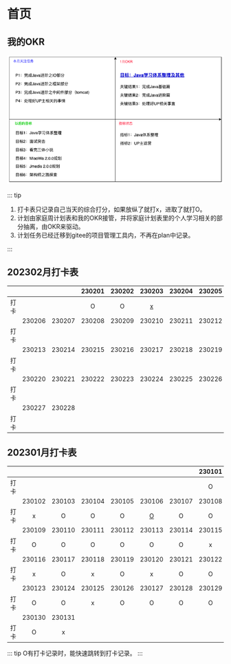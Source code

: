 # 首页

## 我的OKR

<p>
    <img src="/res/drawio/okr/2023/1.drawio.png" alt="">
</p>

::: tip

1. 打卡表只记录自己当天的综合打分，如果放纵了就打x，进取了就打O。
2. 计划由家庭周计划表和我的OKR接管，并将家庭计划表里的个人学习相关的部分抽离，由OKR来驱动。
3. 计划任务已经迁移到gitee的项目管理工具内，不再在plan中记录。

:::

## 202302月打卡表

|      |        |        | 230201 | 230202 |              230203              | 230204 | 230205 |
| :--: | :----: | :----: | :----: | :----: | :------------------------------: | :----: | :----: |
| 打卡 |        |        |   O   |   O   | [x](./zh/2023/a02.html#_2023-02-03) |        |        |
|      | 230206 | 230207 | 230208 | 230209 |              230210              | 230211 | 230212 |
| 打卡 |        |        |        |        |                                  |        |        |
|      | 230213 | 230214 | 230215 | 230216 |              230217              | 230218 | 230219 |
| 打卡 |        |        |        |        |                                  |        |        |
|      | 230220 | 230221 | 230222 | 230223 |              230224              | 230225 | 230226 |
| 打卡 |        |        |        |        |                                  |        |        |
|      | 230227 | 230228 |        |        |                                  |        |        |
| 打卡 |        |        |        |        |                                  |        |        |

## 202301月打卡表

|      |        |        |        |        |                                  |        | 230101 |
| :--: | :----: | :----: | :----: | :----: | :------------------------------: | :----: | :----: |
| 打卡 |        |        |        |        |                                  |        |   O   |
|      | 230102 | 230103 | 230104 | 230105 |              230106              | 230107 | 230108 |
| 打卡 |   x   |   O   |   O   |   O   | [O](./zh/2023/a01.html#_2023-01-06) |   O   |   O   |
|      | 230109 | 230110 | 230111 | 230112 |              230113              | 230114 | 230115 |
| 打卡 |   O   |   O   |   O   |   O   |                O                |   O   |   x   |
|      | 230116 | 230117 | 230118 | 230119 |              230120              | 230121 | 230122 |
| 打卡 |   x   |   O   |   x   |   O   |                x                |   O   |   O   |
|      | 230123 | 230124 | 230125 | 230126 |              230127              | 230128 | 230129 |
| 打卡 |   O   |   O   |   x   |   O   |                O                |   O   |   O   |
|      | 230130 | 230131 |        |        |                                  |        |        |
| 打卡 |   O   |   x   |        |        |                                  |        |        |

::: tip
O有打卡记录时，能快速跳转到打卡记录。
:::
